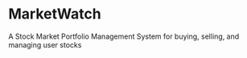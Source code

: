 # MarketWatch
A Stock Market Portfolio Management System for buying, selling, and managing user stocks 
